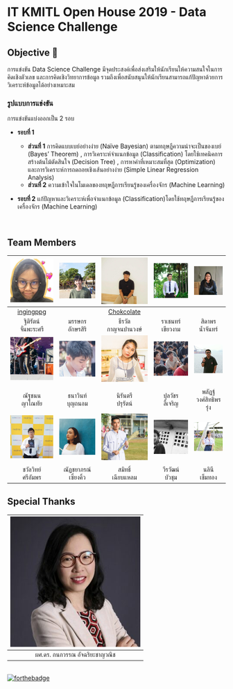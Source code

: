 # IT KMITL Open House 2019 - Data Science Challenge

## Objective :triangular_flag_on_post:
การแข่งขัน Data Science Challenge มีจุดประสงค์เพื่อส่งเสริมให้นักเรียนให้ความสนใจในการคิดเชิงตัวเลข และการคิดเชิงวิทยาการข้อมูล รวมถึงเพื่อสนับสนุนให้นักเรียนสามารถแก้ปัญหาด้วยการวิเคราะห์ข้อมูลได้อย่างเหมาะสม
<br>

### รูปแบบการแข่งขัน
การแข่งขันแบ่งออกเป็น 2 รอบ
- **รอบที่ 1**
  - **ส่วนที่ 1** การคิดแบบเบย์อย่างง่าย (Naïve Bayesian) ตามทฤษฎีความน่าจะเป็นของเบย์ (Bayes’ Theorem) , การวิเคราะห์จำแนกข้อมูล (Classification) โดยใช้เทคนิคการสร้างต้นไม้ตัดสินใจ (Decision Tree) , การหาค่าที่เหมาะสมที่สุด (Optimization) และการวิเคราะห์การถดถอยเชิงเส้นอย่างง่าย (Simple Linear Regression Analysis)
  - **ส่วนที่ 2** ความเข้าใจในโมเดลของทฤษฎีการเรียนรู้ของเครื่องจักร (Machine Learning)
    
- **รอบที่ 2** แก้ปัญหาและวิเคราะห์เพื่อจำแนกข้อมูล (Classification)โดยใช้ทฤษฎีการเรียนรู้ของเครื่องจักร (Machine Learning)
<br>

## Team Members
|![ingingppg](/assets/staff/ingingppg.jpg)|![great](/assets/staff/great.jpg)|![choke](/assets/staff/choke.jpg)|![chen](/assets/staff/chen.jpg)|![pear](/assets/staff/pear.jpg)|
|:-:|:-:|:-:|:-:|:-:|
|[ingingppg](https://github.com/ingingppg)| |[Chokcolate](https://github.com/Chokcolate)| | |
|ฐิติรัตน์<br>จั่นพะระศรี|มรรษกร<br>อักษรสิริ|ธีรวัต<br>กาญจนปานวงษ์|ราเชนทร์<br>เขียวงาม|สิดาพร<br>น้ำจันทร์|
|![non](/assets/staff/non.jpg)|![win](/assets/staff/win.jpg)|![key](/assets/staff/key.jpg)|![pun](/assets/staff/pun.jpg)|![pon](/assets/staff/pon.jpg)|
| | | | | |
|ณัฐชนน<br>ญาโณทัย|ธนาวินท์<br>บุญถนอม|นิรันตรี<br>ปรุรัตน์|ปุลวัชร<br>ลี้เจริญ|พลัฏฐ์<br>วงศ์สิทธิพรรุ่ง|
|![santa](/assets/staff/santa.jpg)|![earn](/assets/staff/earn.jpg)|![mei](/assets/staff/mei.jpg)|![film](/assets/staff/film.jpg)|![tent](/assets/staff/tent.jpg)|
| | | | | |
|ชวัลวิทย์<br>ศรีอัมพร|ณัฏชยาภรณ์<br>เซี่ยงคิ้ว|สมิทธิ์<br>เฉียบแหลม|วีรวัฒน์<br>บัวชุม|นลินี<br>เข็มทอง|

## Special Thanks
|![kanokwan](/assets/staff/Kanokwan.jpg)|
|:-:|
|ผศ.ดร. กนกวรรณ อัจฉริยะชาญวณิช|

<br>[![forthebadge](https://forthebadge.com/images/badges/built-with-love.svg)](https://forthebadge.com) 